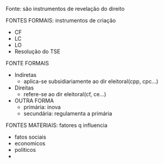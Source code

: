 Fonte: são instrumentos de revelação do direito


FONTES FORMAIS: instrumentos de criação
- CF
- LC
- LO
- Resolução do TSE

FONTE FORMAIS
- Indiretas
  - aplica-se subsidiariamente ao dir eleitoral(cpp, cpc...)
- Direitas
  - refere-se ao dir eleitoral(cf, ce...)
- OUTRA FORMA
  - primária: inova
  - secundária: regulamenta a primária


FONTES MATERIAIS: fatores q influencia
- fatos sociais
- economicos
- politicos
- 